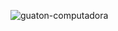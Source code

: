 <!--- - 👋 Hi, I’m Leela Sankhar
- 👀 I’m interested in anime, startups
- 🌱 I’m currently learning python and data science for academic purpose  
- 💞️ I’m looking to collaborate on intresting projects/start up ideas
- 📫 Reach me via [Twitter](https://twitter.com/otaku_leelu)

-nothing much to say! still hello worlding 🥲
-update(8-march-2022):i often question why i and this github profile exist. 

otaku-leelu/otaku-leelu is a ✨ special ✨ repository because its `README.md` (this file) appears on your GitHub profile.
You can click the Preview link to take a look at your changes.
--->

![guaton-computadora](https://github.com/otaku-leelu/otaku-leelu/assets/91820515/7d6e2e81-0703-4d19-a524-1198cf385873)
